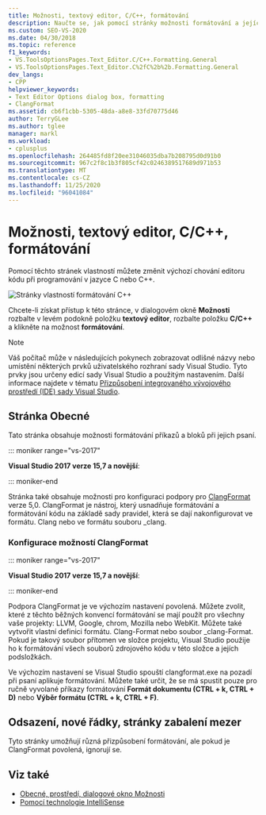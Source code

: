 ```yaml
---
title: Možnosti, textový editor, C/C++, formátování
description: Naučte se, jak pomocí stránky možnosti formátování a jejích podstránek nastavit možnosti formátování kódu v editoru kódu při programování v jazyce C a C++.
ms.custom: SEO-VS-2020
ms.date: 04/30/2018
ms.topic: reference
f1_keywords:
- VS.ToolsOptionsPages.Text_Editor.C/C++.Formatting.General
- VS.ToolsOptionsPages.Text_Editor.C%2fC%2b%2b.Formatting.General
dev_langs:
- CPP
helpviewer_keywords:
- Text Editor Options dialog box, formatting
- ClangFormat
ms.assetid: cb6f1cbb-5305-48da-a8e8-33fd70775d46
author: TerryGLee
ms.author: tglee
manager: markl
ms.workload:
- cplusplus
ms.openlocfilehash: 264485fd8f20ee31046035dba7b208795d0d91b0
ms.sourcegitcommit: 967c2f8c1b3f805cf42c0246389517689d971b53
ms.translationtype: MT
ms.contentlocale: cs-CZ
ms.lasthandoff: 11/25/2020
ms.locfileid: "96041084"
---
```

# <a name="options-text-editor-cc-formatting"></a>Možnosti, textový editor, C/C++, formátování

Pomocí těchto stránek vlastností můžete změnit výchozí chování editoru kódu při programování v jazyce C nebo C++.

![Stránky vlastností formátování C++](media/cpp-formatting.png)

Chcete-li získat přístup k této stránce, v dialogovém okně **Možnosti** rozbalte v levém podokně položku **textový editor**, rozbalte položku **C/C++** a klikněte na možnost **formátování**.

> [!NOTE]
> Váš počítač může v následujících pokynech zobrazovat odlišné názvy nebo umístění některých prvků uživatelského rozhraní sady Visual Studio. Tyto prvky jsou určeny edicí sady Visual Studio a použitým nastavením. Další informace najdete v tématu [Přizpůsobení integrovaného vývojového prostředí (IDE) sady Visual Studio](../../ide/personalizing-the-visual-studio-ide.md).

## <a name="general-page"></a>Stránka Obecné

Tato stránka obsahuje možnosti formátování příkazů a bloků při jejich psaní.

::: moniker range="vs-2017"

**Visual Studio 2017 verze 15,7 a novější**:

::: moniker-end

Stránka také obsahuje možnosti pro konfiguraci podpory pro [ClangFormat](https://clang.llvm.org/docs/ClangFormat.html) verze 5,0. ClangFormat je nástroj, který usnadňuje formátování a formátování kódu na základě sady pravidel, která se dají nakonfigurovat ve formátu. Clang nebo ve formátu souboru _clang.

### <a name="configuring-clangformat-options"></a>Konfigurace možností ClangFormat

::: moniker range="vs-2017"

**Visual Studio 2017 verze 15,7 a novější**:

::: moniker-end

Podpora ClangFormat je ve výchozím nastavení povolená. Můžete zvolit, které z těchto běžných konvencí formátování se mají použít pro všechny vaše projekty: LLVM, Google, chrom, Mozilla nebo WebKit. Můžete také vytvořit vlastní definici formátu. Clang-Format nebo soubor _clang-Format. Pokud je takový soubor přítomen ve složce projektu, Visual Studio použije ho k formátování všech souborů zdrojového kódu v této složce a jejích podsložkách.

Ve výchozím nastavení se Visual Studio spouští clangformat.exe na pozadí při psaní aplikuje formátování. Můžete také určit, že se má spustit pouze pro ručně vyvolané příkazy formátování **Formát dokumentu (CTRL + k, CTRL + D)** nebo **Výběr formátu (CTRL + k, CTRL + F)**.

## <a name="indentation-new-lines-spacing-wrapping-pages"></a>Odsazení, nové řádky, stránky zabalení mezer

Tyto stránky umožňují různá přizpůsobení formátování, ale pokud je ClangFormat povolená, ignorují se.

## <a name="see-also"></a>Viz také

- [Obecné, prostředí, dialogové okno Možnosti](../../ide/reference/general-environment-options-dialog-box.md)
- [Pomocí technologie IntelliSense](../../ide/using-intellisense.md)
